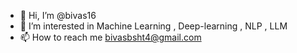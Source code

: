 - 👋 Hi, I’m @bivas16
- 👀 I’m interested in Machine Learning , Deep-learning , NLP , LLM 
- 📫 How to reach me bivasbsht4@gmail.com


